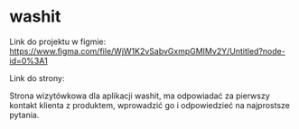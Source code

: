 # washit

Link do projektu w figmie: https://www.figma.com/file/WjW1K2vSabvGxmpGMIMv2Y/Untitled?node-id=0%3A1

Link do strony: 

Strona wizytówkowa dla aplikacji washit, ma odpowiadać za pierwszy kontakt klienta z produktem, wprowadzić go i odpowiedzieć na najprostsze pytania.

